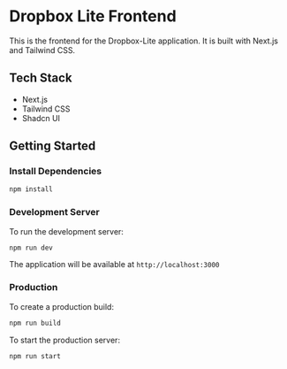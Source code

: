 # Dropbox Lite Frontend

This is the frontend for the Dropbox-Lite application. It is built with Next.js and Tailwind CSS.

## Tech Stack
- Next.js
- Tailwind CSS
- Shadcn UI


## Getting Started

### Install Dependencies
```bash
npm install
```

### Development Server
To run the development server:
```bash
npm run dev
```

The application will be available at `http://localhost:3000`

### Production

To create a production build:
```bash
npm run build
```

To start the production server:
```bash
npm run start
```